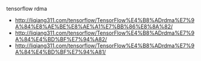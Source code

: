 tensorflow rdma


- http://liqiang311.com/tensorflow/TensorFlow%E4%B8%ADrdma%E7%9A%84%E8%AE%BE%E8%AE%A1%E7%BB%86%E8%8A%82/
- http://liqiang311.com/tensorflow/TensorFlow%E4%B8%ADrdma%E7%9A%84%E4%BD%BF%E7%94%A82/
- http://liqiang311.com/tensorflow/TensorFlow%E4%B8%ADrdma%E7%9A%84%E4%BD%BF%E7%94%A81/
